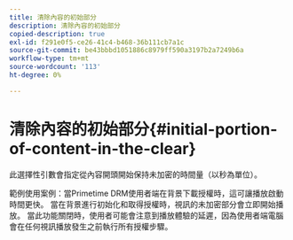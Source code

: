 ```yaml
---
title: 清除內容的初始部分
description: 清除內容的初始部分
copied-description: true
exl-id: f291e0f5-ce26-41c4-b468-36b111cb7a1c
source-git-commit: be43bbbd1051886c8979ff590a3197b2a7249b6a
workflow-type: tm+mt
source-wordcount: '113'
ht-degree: 0%

---
```


# 清除內容的初始部分{#initial-portion-of-content-in-the-clear}

此選擇性引數會指定從內容開頭開始保持未加密的時間量（以秒為單位）。

範例使用案例：當Primetime DRM使用者端在背景下載授權時，這可讓播放啟動時間更快。 當在背景進行初始化和取得授權時，視訊的未加密部分會立即開始播放。 當此功能關閉時，使用者可能會注意到播放體驗的延遲，因為使用者端電腦會在任何視訊播放發生之前執行所有授權步驟。

